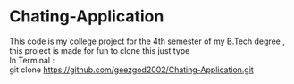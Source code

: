 # Chating-Application
This code is my college project for the 4th semester of my B.Tech degree , this project is made for fun to clone this just type <br>
In Terminal :<br>
git clone https://github.com/geezgod2002/Chating-Application.git

